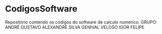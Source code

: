 # CodigosSoftware
Repositório contendo os códigos do software de calculo numerico.
GRUPO:
ANDRÉ GUSTAVO
ALEXANDRE SILVA
GENIVAL VELOSO
IGOR FELIPE
